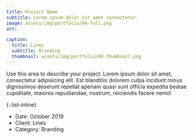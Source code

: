```yaml
---
title: Project Name
subtitle: Lorem ipsum dolor sit amet consectetur.
image: assets/img/portfolio/04-full.png
alt: 

caption:
  title: Lines
  subtitle: Branding
  thumbnail: assets/img/portfolio/04-thumbnail.png
---
```

Use this area to describe your project. Lorem ipsum dolor sit amet, consectetur adipisicing elit. Est blanditiis dolorem culpa incidunt minus dignissimos deserunt repellat aperiam quasi sunt officia expedita beatae cupiditate, maiores repudiandae, nostrum, reiciendis facere nemo!

{:.list-inline}
- Date: October 2019
- Client: Lines
- Category: Branding

